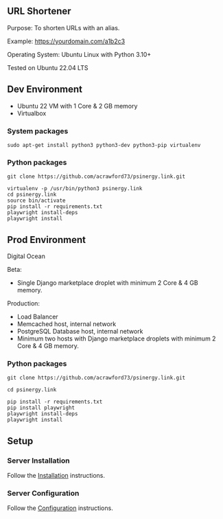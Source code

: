 ## URL Shortener

Purpose: To shorten URLs with an alias.

Example: https://yourdomain.com/a1b2c3

Operating System: Ubuntu Linux with Python 3.10+

Tested on Ubuntu 22.04 LTS

## Dev Environment

- Ubuntu 22 VM with 1 Core & 2 GB memory
- Virtualbox

### System packages

```code
sudo apt-get install python3 python3-dev python3-pip virtualenv
```

### Python packages

```code
git clone https://github.com/acrawford73/psinergy.link.git

virtualenv -p /usr/bin/python3 psinergy.link
cd psinergy.link
source bin/activate
pip install -r requirements.txt
playwright install-deps
playwright install
```

## Prod Environment

Digital Ocean

Beta:

- Single Django marketplace droplet with minimum 2 Core & 4 GB memory.

Production:

- Load Balancer
- Memcached host, internal network
- PostgreSQL Database host, internal network
- Minimum two hosts with Django marketplace droplets with minimum 2 Core & 4 GB memory.

### Python packages

```code
git clone https://github.com/acrawford73/psinergy.link.git

cd psinergy.link

pip install -r requirements.txt
pip install playwright
playwright install-deps
playwright install
```

## Setup

### Server Installation

Follow the [Installation](deploy/installation.md) instructions.

### Server Configuration

Follow the [Configuration](deploy/configuration.md) instructions.
